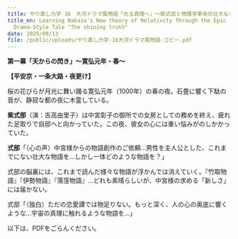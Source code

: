 ```yaml
---
title: やり直し力学 16　大河ドラマ風物語「光る真理へ」～紫式部と物理学革命の壮大なる物語～
title_en: Learning Nakaza's New theory of Relativity Through the Epic
  Drama-Style Tale "The shining truth"
date: 2025/09/13
file: /public/uploads/やり直し力学-16大河ドラマ風物語-コピー.pdf
---
```

**第一幕「天からの閃き」～寛弘元年・春～**

**【平安京・一条大路・夜更け】**

桜の花びらが月光に舞い踊る寛弘元年（1000年）の春の夜。石畳に響く下駄の音が、静寂な都の夜に木霊している。

**紫式部**（演：吉高由里子）は中宮彰子の御所での女房としての務めを終え、疲れた足取りで自邸へと向かっていた。この夜、彼女の心には重い悩みがのしかかっていた。

**式部**「（心の声）中宮様からの物語創作のご依頼...男性を主人公とした、これまでにない壮大な物語を...しかし一体どのような物語を？」

式部の脳裏には、これまで読んだ様々な物語が浮かんでは消えていく。『竹取物語』『伊勢物語』『落窪物語』...どれも素晴らしいが、中宮様の求める「新しさ」には届かない。

式部「（独白）ただの恋愛譚では物足りない。もっと深く、人の心の奥底に響くような...宇宙の真理に触れるような物語を...」

以下は、PDFをごらんください。
